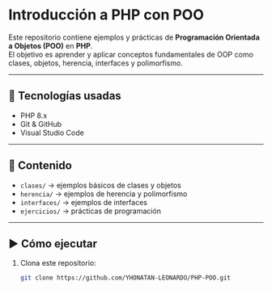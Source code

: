 # Introducción a PHP con POO

Este repositorio contiene ejemplos y prácticas de **Programación Orientada a Objetos (POO)** en **PHP**.  
El objetivo es aprender y aplicar conceptos fundamentales de OOP como clases, objetos, herencia, interfaces y polimorfismo.

---

## 🚀 Tecnologías usadas
- PHP 8.x
- Git & GitHub
- Visual Studio Code

---

## 📂 Contenido
- `clases/` → ejemplos básicos de clases y objetos  
- `herencia/` → ejemplos de herencia y polimorfismo  
- `interfaces/` → ejemplos de interfaces  
- `ejercicios/` → prácticas de programación

---

## ▶️ Cómo ejecutar
1. Clona este repositorio:
   ```bash
   git clone https://github.com/YHONATAN-LEONARDO/PHP-POO.git
